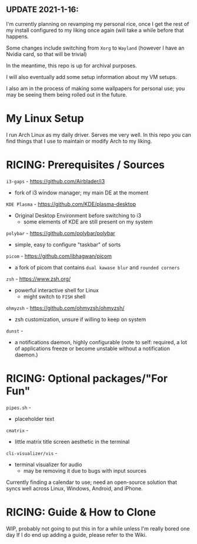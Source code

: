 ## UPDATE 2021-1-16:

I'm currently planning on revamping my personal rice, once I get the rest of my install configured to my liking once again (will take a while before that happens.

Some changes include switching from `Xorg` to `Wayland` (however I have an Nvidia card, so that will be trivial)

In the meantime, this repo is up for archival purposes.

I will also eventually add some setup information about my VM setups.

I also am in the process of making some wallpapers for personal use; you may be seeing them being rolled out in the future.

# My Linux Setup
I run Arch Linux as my daily driver. Serves me very well. In this repo you can find things that I use to maintain or modify Arch to my liking.

# RICING: Prerequisites / Sources 

`i3-gaps` - https://github.com/Airblader/i3 
- fork of i3 window manager; my main DE at the moment

`KDE Plasma` - https://github.com/KDE/plasma-desktop
- Original Desktop Environment before switching to i3
  - some elements of KDE are still present on my system

`polybar` - https://github.com/polybar/polybar 
- simple, easy to configure "taskbar" of sorts

`picom` - https://github.com/ibhagwan/picom 
- a fork of picom that contains `dual kawase blur` and `rounded corners`

`zsh` - https://www.zsh.org/ 
- powerful interactive shell for Linux
  - might switch to `FISH` shell

`ohmyzsh` - https://github.com/ohmyzsh/ohmyzsh/ 
- zsh customization, unsure if willing to keep on system

`dunst` -
- a notifications daemon, highly configurable
  (note to self: required, a lot of applications freeze or become unstable without a notification daemon.)

# RICING: Optional packages/"For Fun"

`pipes.sh` - 
- placeholder text

`cmatrix` -
- little matrix title screen aesthetic in the terminal

`cli-visualizer/vis` -
- terminal visualizer for audio
  - may be removing it due to bugs with input sources

Currently finding a calendar to use; need an open-source solution that syncs well across Linux, Windows, Android, and iPhone.

# RICING: Guide & How to Clone 

WIP, probably not going to put this in for a while unless I'm really bored one day
If I do end up adding a guide, please refer to the Wiki.
